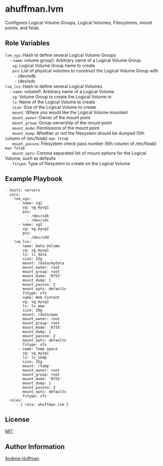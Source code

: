 ahuffman.lvm
=========

Configures Logical Volume Groups, Logical Volumes, Filesystems, mount points, and fstab.

Role Variables
--------------
`lvm_vgs`: Hash to define several Logical Volume Groups  
&nbsp;&nbsp;&nbsp;&nbsp;- `name`: volume group1: Arbitrary name of a Logical Volume Group  
&nbsp;&nbsp;&nbsp;&nbsp;&nbsp;&nbsp;`vg`: Logical Volume Group name to create  
&nbsp;&nbsp;&nbsp;&nbsp;&nbsp;&nbsp;`pvs`: List of physical volumes to construct the Logical Volume Group with  
&nbsp;&nbsp;&nbsp;&nbsp;&nbsp;&nbsp;&nbsp;&nbsp;- /dev/sdb  
&nbsp;&nbsp;&nbsp;&nbsp;&nbsp;&nbsp;&nbsp;&nbsp;- /dev/sdc  
`lvm_lvs`: Hash to define several Logical Volumes   
&nbsp;&nbsp;&nbsp;&nbsp;- `name`: volume1: Arbitrary name of a Logical Volume   
&nbsp;&nbsp;&nbsp;&nbsp;&nbsp;&nbsp;`vg`: Volume Group to create the Logical Volume in   
&nbsp;&nbsp;&nbsp;&nbsp;&nbsp;&nbsp;`lv`: Name of the Logical Volume to create   
&nbsp;&nbsp;&nbsp;&nbsp;&nbsp;&nbsp;`size`: Size of the Logical Volume to create   
&nbsp;&nbsp;&nbsp;&nbsp;&nbsp;&nbsp;`mount`: Where you would like the Logical Volume mounted   
&nbsp;&nbsp;&nbsp;&nbsp;&nbsp;&nbsp;`mount_owner`: Owner of the mount point  
&nbsp;&nbsp;&nbsp;&nbsp;&nbsp;&nbsp;`mount_group`: Group ownership of the mount point  
&nbsp;&nbsp;&nbsp;&nbsp;&nbsp;&nbsp;`mount_mode`: Permissions of the mount point  
&nbsp;&nbsp;&nbsp;&nbsp;&nbsp;&nbsp;`mount_dump`: Whether or not the filesystem should be dumped (5th column of /etc/fstab) `man fstab`  
&nbsp;&nbsp;&nbsp;&nbsp;&nbsp;&nbsp;`mount_passno`: Filesystem check pass number (6th column of /etc/fstab) `man fstab`  
&nbsp;&nbsp;&nbsp;&nbsp;&nbsp;&nbsp;`mount_opts`: Comma separated list of mount options for the Logical Volume, such as defaults   
&nbsp;&nbsp;&nbsp;&nbsp;&nbsp;&nbsp;`fstype`: Type of filesystem to create on the Logical Volume   
   

Example Playbook
----------------
    - hosts: servers
      vars:
        lvm_vgs:
          - name: vg1
            vg: vg_myvg1
            pvs:
              - /dev/sdb
              - /dev/sdc
          - name: vg2
            vg: vg_myvg2
            pvs:
              - /dev/sdd
        lvm_lvs:
          - name: Data Volume
            vg: vg_myvg1
            lv: lv_data
            size: 25g
            mount: /data/mydata
            mount_owner: root
            mount_group: root
            mount_mode: '0755'
            mount_dump: 1
            mount_passno: 2
            mount_opts: defaults
            fstype: xfs
          - name: Web Content
            vg: vg_myvg2
            lv: lv_www
            size: 20g
            mount: /data/www
            mount_owner: root
            mount_group: root
            mount_mode: '0755'
            mount_dump: 1
            mount_passno: 2
            mount_opts: defaults
            fstype: xfs
          - name: Temp space
            vg: vg_myvg1
            lv: lv_temp
            size: 35g
            mount: /temp
            mount_owner: root
            mount_group: root
            mount_mode: '0755'
            mount_dump: 1
            mount_passno: 2
            mount_opts: defaults
            fstype: xfs
      roles:
         - { role: ahuffman.lvm } 

## License 

[MIT](LICENSE)

## Author Information

[Andrew Huffman](https://github.com/ahuffman)
